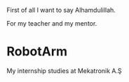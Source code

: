 First of all I want to say Alhamdulillah. 

For my teacher and my mentor.

# RobotArm
My internship studies at Mekatronik A.Ş
